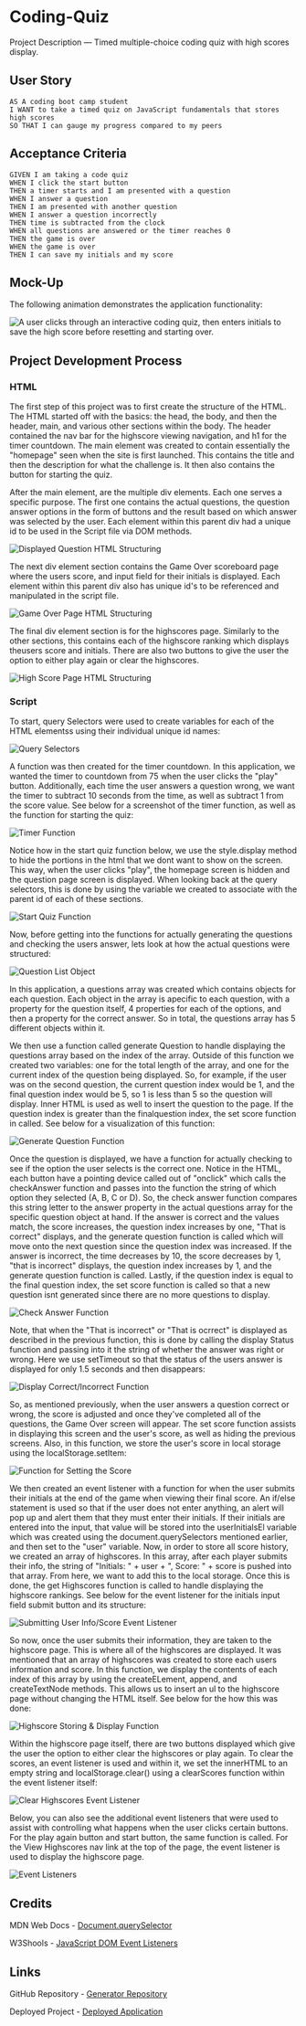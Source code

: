 # Coding-Quiz

Project Description &mdash; Timed multiple-choice coding quiz with high scores display.

## User Story

```
AS A coding boot camp student
I WANT to take a timed quiz on JavaScript fundamentals that stores high scores
SO THAT I can gauge my progress compared to my peers
```

## Acceptance Criteria

```
GIVEN I am taking a code quiz
WHEN I click the start button
THEN a timer starts and I am presented with a question
WHEN I answer a question
THEN I am presented with another question
WHEN I answer a question incorrectly
THEN time is subtracted from the clock
WHEN all questions are answered or the timer reaches 0
THEN the game is over
WHEN the game is over
THEN I can save my initials and my score
```

## Mock-Up

The following animation demonstrates the application functionality:

![A user clicks through an interactive coding quiz, then enters initials to save the high score before resetting and starting over.](./Assets/Images/Coding-Quiz-Game.gif)

## Project Development Process

### HTML

The first step of this project was to first create the structure of the HTML. The HTML started off with the basics: the head, the body, and then the header, main, and various other sections within the body. The header contained the nav bar for the highscore viewing navigation, and h1 for the timer countdown. The main element was created to contain essentially the "homepage" seen when the site is first launched. This contains the title and then the description for what the challenge is. It then also contains the button for starting the quiz. 

After the main element, are the multiple div elements. Each one serves a specific purpose. The first one contains the actual questions, the question answer options in the form of buttons and the result based on which answer was selected by the user. Each element within this parent div had a unique id to be used in the Script file via DOM methods.

![Displayed Question HTML Structuring](./Assets/Images/quizpageHTML.png)

The next div element section contains the Game Over scoreboard page where the users score, and input field for their initials is displayed. Each element within this parent div also has unique id's to be referenced and manipulated in the script file.

![Game Over Page HTML Structuring](./Assets/Images/scoreboardHTML.png)

The final div element section is for the highscores page. Similarly to the other sections, this contains each of the highscore ranking which displays theusers score and initials. There are also two buttons to give the user the option to either play again or clear the highscores. 

![High Score Page HTML Structuring](./Assets/Images/highscorepageHTML.png)

### Script

To start, query Selectors were used to create variables for each of the HTML elementss using their individual unique id names:

![Query Selectors](./Assets/Images/querySelectors.png)

A function was then created for the timer countdown. In this application, we wanted the timer to countdown from 75 when the user clicks the "play" button. Additionally, each time the user answers a question wrong, we want the timer to subtract 10 seconds from the time, as well as subtract 1 from the score value. See below for a screenshot of the timer function, as well as the function for starting the quiz:

![Timer Function](./Assets/Images/timerFUNC.png)

Notice how in the start quiz function below, we use the style.display method to hide the portions in the html that we dont want to show on the screen. This way, when the user clicks "play", the homepage screen is hidden and the question page screen is displayed. When looking back at the query selectors, this is done by using the variable we created to associate with the parent id of each of these sections.

![Start Quiz Function](./Assets/Images/startQuizFUNC.png)

Now, before getting into the functions for actually generating the questions and checking the users answer, lets look at how the actual questions were structured:

![Question List Object](./Assets/Images/questionsObject.png)

In this application, a questions array was created which contains objects for each question. Each object in the array is apecific to each question, with a property for the question itself, 4 properties for each of the options, and then a property for the correct answer. So in total, the questions array has 5 different objects within it.

We then use a function called generate Question to handle displaying the questions array based on the index of the array. Outside of this function we created two variables: one for the total length of the array, and one for the current index of the question being displayed. So, for example, if the user was on the second question, the current question index would be 1, and the final question index would be 5, so 1 is less than 5 so the question will display. Inner HTML is used as well to insert the question to the page. If the question index is greater than the finalquestion index, the set score function in called. See below for a visualization of this function:

![Generate Question Function](./Assets/Images/generateQuestionFUNC.png)

Once the question is displayed, we have a function for actually checking to see if the option the user selects is the correct one. Notice in the HTML, each button have a pointing device called out of "onclick" which calls the checkAnswer function and passes into the function the string of which option they selected (A, B, C or D). So, the check answer function compares this string letter to the answer property in the actual questions array for the specific question object at hand. If the answer is correct and the values match, the score increases, the question index increases by one, "That is correct" displays, and the generate question function is called which will move onto the next question since the question index was increased. If the answer is incorrect, the time decreases by 10, the score decreases by 1, "that is incorrect" displays, the question index increases by 1, and the generate question function is called. Lastly, if the question index is equal to the final question index, the set score function is called so that a new question isnt generated since there are no more questions to display. 

![Check Answer Function](./Assets/Images/checkAnswFUNC.png)

Note, that when the "That is incorrect" or "That is ocrrect" is displayed as described in the previous function, this is done by calling the display Status function and passing into it the string of whether the answer was right or wrong. Here we use setTimeout so that the status of the users answer is displayed for only 1.5 seconds and then disappears:

![Display Correct/Incorrect Function](./Assets/Images/displayCorrectFUNC.png)

So, as mentioned previously, when the user answers a question correct or wrong, the score is adjusted and once they've completed all of the questions, the Game Over screen will appear. The set score function assists in displaying this screen and the user's score, as well as hiding the previous screens. Also, in this function, we store the user's score in local storage using the localStorage.setItem:

![Function for Setting the Score](./Assets/Images/setScoreFUNC.png)

We then created an event listener with a function for when the user submits their initials at the end of the game when viewing their final score. An if/else statement is used so that if the user does not enter anything, an alert will pop up and alert them that they must enter their initials. If their initials are entered into the input, that value will be stored into the userInitialsEl variable which was created using the document.querySelectors mentioned earlier, and then set to the "user" variable. Now, in order to store all score history, we created an array of highscores. In this array, after each player submits their info, the string of "Initials: " + user + ", Score: " + score is pushed into that array. From here, we want to add this to the local storage. Once this is done, the get Highscores function is called to handle displaying the highscore rankings. See below for the event listener for the initials input field submit button and its structure:

![Submitting User Info/Score Event Listener](./Assets/Images/submitscoreEventList.png)

So now, once the user submits their information, they are taken to the highscore page. This is where all of the highscores are displayed. It was mentioned that an array of highscores was created to store each users information and score. In this function, we display the contents of each index of this array by using the createELement, append, and createTextNode methods. This allows us to insert an ul to the highscore page without changing the HTML itself. See below for the how this was done:

![Highscore Storing & Display Function](./Assets/Images/gethighscoresFUNC.png)

Within the highscore page itself, there are two buttons displayed which give the user the option to either clear the highscores or play again. To clear the scores, an event listener is used and within it, we set the innerHTML to an empty string and localStorage.clear() using a clearScores function within the event listener itself:

![Clear Highscores Event Listener](./Assets/Images/eventlistenCLEAR.png)

Below, you can also see the additional event listeners that were used to assist with controlling what happens when the user clicks certain buttons. For the play again button and start button, the same function is called. For the View Highscores nav link at the top of the page, the event listener is used to display the highscore page.

![Event Listeners](./Assets/Images/eventlisteners.png)

## Credits

MDN Web Docs - [Document.querySelector](https://developer.mozilla.org/en-US/docs/Web/API/Document/querySelectorAll)

W3Shools - [JavaScript DOM Event Listeners](https://www.w3schools.com/js/js_htmldom_eventlistener.asp)




## Links

GitHub Repository - [Generator Repository](https://github.com/ktrudickm/Coding-Quiz "Generator Repository")

Deployed Project - [Deployed Application](https://ktrudickm.github.io/PasswordGenerator/ "Deployed Application")